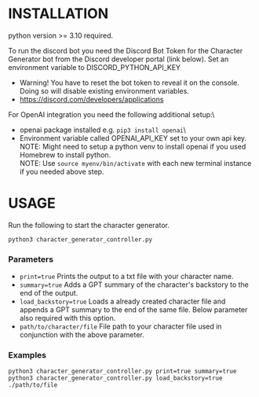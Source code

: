 # INSTALLATION
python version >= 3.10 required.

To run the discord bot you need the Discord Bot Token for the Character Generator bot from the Discord developer portal (link below). Set an environment variable to DISCORD_PYTHON_API_KEY
- Warning! You have to reset the bot token to reveal it on the console. Doing so will disable existing environment variables.
- https://discord.com/developers/applications

For OpenAI integration you need the following additional setup:\
- openai package installed e.g. `pip3 install openai`\
- Environment variable called OPENAI_API_KEY set to your own api key.\
NOTE: Might need to setup a python venv to install openai if you used Homebrew to install python.\
NOTE: Use `source myenv/bin/activate` with each new terminal instance if you needed above step.

# USAGE
Run the following to start the character generator.
```
python3 character_generator_controller.py
```

### Parameters
- `print=true` Prints the output to a txt file with your character name.
- `summary=true` Adds a GPT summary of the character's backstory to the end of the output.
- `load_backstory=true` Loads a already created character file and appends a GPT summary to the end of the same file. Below parameter also required with this option.
- `path/to/character/file` File path to your character file used in conjunction with the above parameter.

### Examples
```
python3 character_generator_controller.py print=true summary=true
python3 character_generator_controller.py load_backstory=true ./path/to/file
```